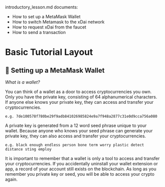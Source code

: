  introductory_lesson.md documents:

- How to set up a MetaMask Wallet
-  How to switch Metamask to the xDai network
-  How to request xDai from the faucet
-  How to send a transaction

# Basic Tutorial Layout

## :key: Setting up a MetaMask Wallet

*What is a wallet?*

You can think of a wallet as a door to access cryptocurrencies you own. Only you have the private key, consisting of 64 alphanumerical characters. If anyone else knows your private key, they can access and transfer your cryptocurrencies. 

`e.g. 7de100578f780be29f9adb841026985824e9a7f948a2877c31e0d9cca756a080`

A private key is generated from a 12 word seed phrase unique to your wallet. Because anyone who knows your seed phrase can generate your private key, they can also access and transfer your cryptocurrencies. 

`e.g. black enough endless person bone term worry plastic detect distance sting employ`

It is important to remember that a wallet is only a tool to access and transfer your cryptocurrencies. If you accidentally uninstall your wallet extension or app, a record of your account still exists on the blockchain. As long as you remember you private key or seed, you will be able to access your crypto again.
